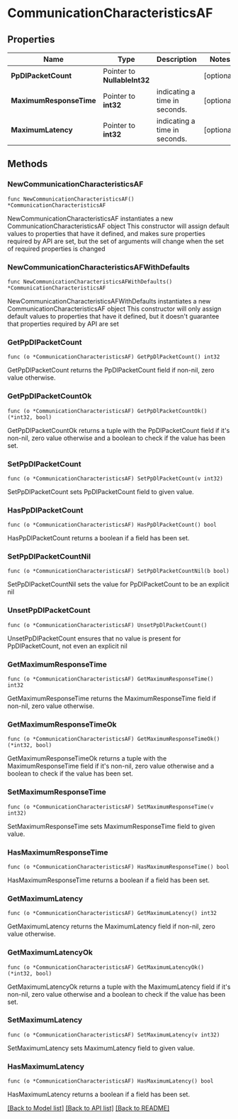 # CommunicationCharacteristicsAF

## Properties

Name | Type | Description | Notes
------------ | ------------- | ------------- | -------------
**PpDlPacketCount** | Pointer to **NullableInt32** |  | [optional] 
**MaximumResponseTime** | Pointer to **int32** | indicating a time in seconds. | [optional] 
**MaximumLatency** | Pointer to **int32** | indicating a time in seconds. | [optional] 

## Methods

### NewCommunicationCharacteristicsAF

`func NewCommunicationCharacteristicsAF() *CommunicationCharacteristicsAF`

NewCommunicationCharacteristicsAF instantiates a new CommunicationCharacteristicsAF object
This constructor will assign default values to properties that have it defined,
and makes sure properties required by API are set, but the set of arguments
will change when the set of required properties is changed

### NewCommunicationCharacteristicsAFWithDefaults

`func NewCommunicationCharacteristicsAFWithDefaults() *CommunicationCharacteristicsAF`

NewCommunicationCharacteristicsAFWithDefaults instantiates a new CommunicationCharacteristicsAF object
This constructor will only assign default values to properties that have it defined,
but it doesn't guarantee that properties required by API are set

### GetPpDlPacketCount

`func (o *CommunicationCharacteristicsAF) GetPpDlPacketCount() int32`

GetPpDlPacketCount returns the PpDlPacketCount field if non-nil, zero value otherwise.

### GetPpDlPacketCountOk

`func (o *CommunicationCharacteristicsAF) GetPpDlPacketCountOk() (*int32, bool)`

GetPpDlPacketCountOk returns a tuple with the PpDlPacketCount field if it's non-nil, zero value otherwise
and a boolean to check if the value has been set.

### SetPpDlPacketCount

`func (o *CommunicationCharacteristicsAF) SetPpDlPacketCount(v int32)`

SetPpDlPacketCount sets PpDlPacketCount field to given value.

### HasPpDlPacketCount

`func (o *CommunicationCharacteristicsAF) HasPpDlPacketCount() bool`

HasPpDlPacketCount returns a boolean if a field has been set.

### SetPpDlPacketCountNil

`func (o *CommunicationCharacteristicsAF) SetPpDlPacketCountNil(b bool)`

 SetPpDlPacketCountNil sets the value for PpDlPacketCount to be an explicit nil

### UnsetPpDlPacketCount
`func (o *CommunicationCharacteristicsAF) UnsetPpDlPacketCount()`

UnsetPpDlPacketCount ensures that no value is present for PpDlPacketCount, not even an explicit nil
### GetMaximumResponseTime

`func (o *CommunicationCharacteristicsAF) GetMaximumResponseTime() int32`

GetMaximumResponseTime returns the MaximumResponseTime field if non-nil, zero value otherwise.

### GetMaximumResponseTimeOk

`func (o *CommunicationCharacteristicsAF) GetMaximumResponseTimeOk() (*int32, bool)`

GetMaximumResponseTimeOk returns a tuple with the MaximumResponseTime field if it's non-nil, zero value otherwise
and a boolean to check if the value has been set.

### SetMaximumResponseTime

`func (o *CommunicationCharacteristicsAF) SetMaximumResponseTime(v int32)`

SetMaximumResponseTime sets MaximumResponseTime field to given value.

### HasMaximumResponseTime

`func (o *CommunicationCharacteristicsAF) HasMaximumResponseTime() bool`

HasMaximumResponseTime returns a boolean if a field has been set.

### GetMaximumLatency

`func (o *CommunicationCharacteristicsAF) GetMaximumLatency() int32`

GetMaximumLatency returns the MaximumLatency field if non-nil, zero value otherwise.

### GetMaximumLatencyOk

`func (o *CommunicationCharacteristicsAF) GetMaximumLatencyOk() (*int32, bool)`

GetMaximumLatencyOk returns a tuple with the MaximumLatency field if it's non-nil, zero value otherwise
and a boolean to check if the value has been set.

### SetMaximumLatency

`func (o *CommunicationCharacteristicsAF) SetMaximumLatency(v int32)`

SetMaximumLatency sets MaximumLatency field to given value.

### HasMaximumLatency

`func (o *CommunicationCharacteristicsAF) HasMaximumLatency() bool`

HasMaximumLatency returns a boolean if a field has been set.


[[Back to Model list]](../README.md#documentation-for-models) [[Back to API list]](../README.md#documentation-for-api-endpoints) [[Back to README]](../README.md)


